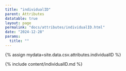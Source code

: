 ```yaml
---
title: "individualID"
parent: Attributes
datatable: true
layout: page
permalink: "docs/attributes/individualID.html"
date: "2024-12-28"
params:
  title: ""
---
```

{% assign mydata=site.data.csv.attributes.individualID %} 

{% include content/individualID.md %}

